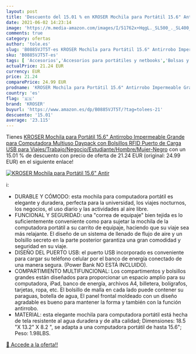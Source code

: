 ```yaml
---
layout: post
title: 'Descuento del 15.01 % en KROSER Mochila para Portátil 15.6" Antir'
date: 2021-06-02 14:23:14
image: 'https://m.media-amazon.com/images/I/51762x+HqgL._SL500_._SL400_.jpg'
comments: true
category: ofertas
author: 'tole.es'
slug: 'B0885VJT5T-es KROSER Mochila para Portátil 15.6" Antirrobo Impermeable...'
sku: 'B0885VJT5T-es'
tags: [ 'Accesorios','Accesorios para portátiles y netbooks','Bolsas y fundas para portátiles y netbooks','Informática','Mochilas para portátiles y netbooks','kroser','mochila', ]
actualPrice: 21.24 EUR
currency: EUR
price: 21.24
comparePrice: 24.99 EUR
prodname: 'KROSER Mochila para Portátil 15.6" Antirrobo Impermeable Grande para Computadora Multiuso Daypack con Bolsillos RFID Puerto de Carga USB para Viajes/Trabajo/Negocio/Estudiante/Hombre/Mujer-Negro'
country: 'es'
flag: '🇪🇸'
brand: 'KROSER'
buyurl: 'https://www.amazon.es/dp/B0885VJT5T/?tag=tolees-21'
descuento: '15.01'
average: '23.115'
---
```


Tienes [KROSER Mochila para Portátil 15.6" Antirrobo Impermeable Grande para Computadora Multiuso Daypack con Bolsillos RFID Puerto de Carga USB para Viajes/Trabajo/Negocio/Estudiante/Hombre/Mujer-Negro](https://www.amazon.es/dp/B0885VJT5T/?tag=tolees-21) con un 15.01 % de descuento con precio de oferta de 21.24 EUR (original: 24.99 EUR) en el siguiente enlace!

[![KROSER Mochila para Portátil 15.6" Antir](https://m.media-amazon.com/images/I/51762x+HqgL._SL500_._SL400_.jpg)](https://www.amazon.es/dp/B0885VJT5T/?tag=tolees-21)

ℹ️:

- DURABLE Y CÓMODO: esta mochila para computadora portátil es elegante y duradera, perfecta para la universidad, los viajes nocturnos, los negocios, el uso diario y las actividades al aire libre.
- FUNCIONAL Y SEGURIDAD: una "correa de equipaje" bien tejida es lo suficientemente conveniente como para sujetar la mochila de la computadora portátil a su carrito de equipaje, haciendo que su viaje sea más relajante. El diseño de un sistema de llenado de flujo de aire y un bolsillo secreto en la parte posterior garantiza una gran comodidad y seguridad en su viaje.
- DISEÑO DEL PUERTO USB: el puerto USB incorporado es conveniente para cargar su teléfono celular por el banco de energía conectado de una manera segura. (Power Bank NO ESTÁ INCLUIDO).
- COMPARTIMIENTO MULTIFUNCIONAL: Los compartimentos y bolsillos grandes están diseñados para proporcionar un espacio amplio para su computadora, iPad, banco de energía, archivos A4, billetera, bolígrafos, tarjetas, ropa, etc. El bolsillo de malla en cada lado puede contener su paraguas, botella de agua, El panel frontal moldeado con un diseño agradable es bueno para mantener la forma y también con la función antirrobo.
- MATERIAL: esta elegante mochila para computadora portátil está hecha de tela resistente al agua duradera y de alta calidad; Dimensiones: 18.5 "X 13.2" X 8.2 ", se adapta a una computadora portátil de hasta 15.6"; Peso: 1.98LBS.

[🛒 Accede a la oferta!!](https://www.amazon.es/dp/B0885VJT5T/?tag=tolees-21)
